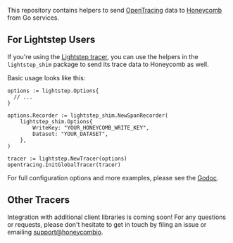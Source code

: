 This repository contains helpers to send [OpenTracing](http://opentracing.io/)
data to [Honeycomb](https://honeycomb.io) from Go services.

## For Lightstep Users

If you're using the [Lightstep tracer](https://github.com/lightstep/lightstep-tracer-go),
you can use the helpers in the `lightstep_shim` package to send its trace data to
Honeycomb as well.

Basic usage looks like this:

```
options := lightstep.Options{
  // ...
}

options.Recorder := lightstep_shim.NewSpanRecorder(
    lightstep_shim.Options{
        WriteKey: "YOUR_HONEYCOMB_WRITE_KEY",
        Dataset: "YOUR_DATASET",
    },
)

tracer := lightstep.NewTracer(options)
opentracing.InitGlobalTracer(tracer)
```

For full configuration options and more examples, please see the
[Godoc](https://godoc.org/github.com/honeycombio/honeycomb-opentracing-go/lightstep_shim).

## Other Tracers

Integration with additional client libraries is coming soon! For any questions
or requests, please don't hesitate to get in touch by filing an issue or
emailing [support@honeycombio](mailto:support@honeycomb.io).
